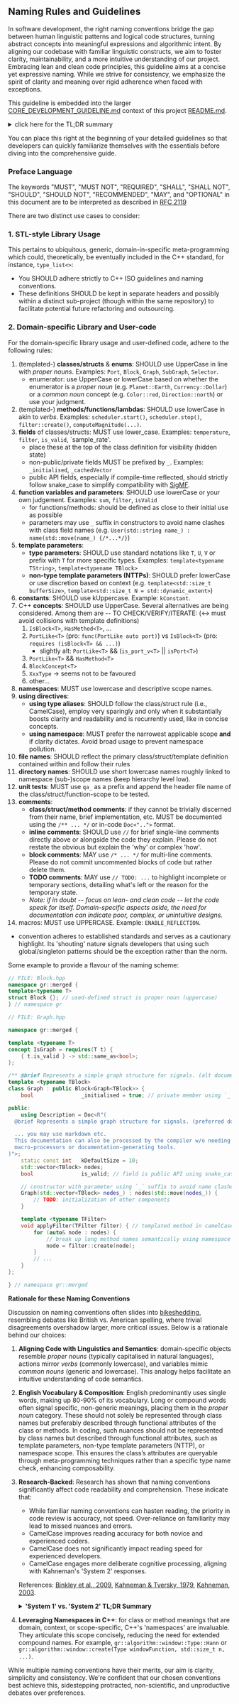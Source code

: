 ## Naming Rules and Guidelines
In software development, the right naming conventions bridge the gap between human linguistic patterns and logical code structures, turning abstract concepts into meaningful expressions and algorithmic intent. By aligning our codebase with familiar linguistic constructs, we aim to foster clarity, maintainability, and a more intuitive understanding of our project. Embracing lean and clean code principles, this guideline aims at a concise yet expressive naming. While we strive for consistency, we emphasize the spirit of clarity and meaning over rigid adherence when faced with exceptions.

This guideline is embedded into the larger [CORE_DEVELOPMENT_GUIDELINE.md](../blob/main/CORE_DEVELOPMENT_GUIDELINE.md) context of this project [README.md](../blob/main/README.md).
<details> <summary>click here for the TL;DR summary</summary>

## Naming Conventions: Quick Summary (TL;DR)

- **General Philosophy**: Strive for clarity and intuition. When in doubt, prioritize clarity over strict adherence to these rules.
- **Classes/Structs/Enums**: Use `UpperCase` like `Graph` or `SubGraph`.
- **Methods/Functions/Lambdas**: Use `lowerCase` such as `start()` or `create()`.
- **Fields**: Use `snake_case` for public fields like `is_valid`. Non-public fields start with `_`, e.g., `_initialised`.
- **Function Variables & Parameters**: Use `lowerCase` or discretion.
- **Template Parameters**: Types use `T` or `TSpecificName`. Non-types are `lowerCase` or context-specific.
- **Constants**: Use `kUppercase`, e.g., `kConstant`.
- **C++ Concepts**: Favor `UpperCase` like `PortLike` or `HasMethod`.
- **Namespaces**: Always `lowercase`.
- **Type Aliases**: Use `UpperCase`.
- **Files & Directories**: Reflect primary class/struct/template definition. Short, `lowercase` for directories.
- **Unit Tests**: Prefix with `qa_`.
- **Comments**: Be concise, focus on the 'why'. Use `/** ... */` for documentation, `//` for inline.
- **Macros**: Always `UPPERCASE`.
</details>

You can place this right at the beginning of your detailed guidelines so that developers can quickly familiarize themselves with the essentials before diving into the comprehensive guide.


### Preface Language
The keywords "MUST", "MUST NOT", "REQUIRED", "SHALL", "SHALL NOT", "SHOULD", "SHOULD NOT", "RECOMMENDED", "MAY", and "OPTIONAL" in this document are to be interpreted as described in [RFC 2119](https://datatracker.ietf.org/doc/html/rfc2119)

There are two distinct use cases to consider:

### 1. STL-style Library Usage
This pertains to ubiquitous, generic, domain-in-specific meta-programming which could, theoretically, be eventually included in the C++ standard, for instance, `type_list<>`:
* You SHOULD adhere strictly to C++ ISO guidelines and naming conventions.
* These definitions SHOULD be kept in separate headers and possibly within a distinct sub-project (though within the same repository) to facilitate potential future refactoring and outsourcing.

### 2. Domain-specific Library and User-code
For the domain-specific library usage and user-defined code, adhere to the following rules:

1. (templated-) **classes/structs** & **enums**: SHOULD use UpperCase in line with *proper nouns*. Examples: `Port`, `Block`, `Graph`, `SubGraph`, `Selector`.
    - enumerator: use UpperCase or lowerCase based on whether the enumerator is a *proper noun* (e.g. `Planet::Earth`, `Currency::Dollar`) or a *common noun* concept (e.g. `Color::red`, `Direction::north`) or use your judgment.
2. (templated-) **methods/functions/lambdas**: SHOULD use lowerCase in akin to *verbs*. Examples: `scheduler.start()`, `scheduler.stop()`, `filter::create()`, `computeMagnitude(...)`.
3. **fields** of classes/structs: MUST use lower_case. Examples: `temperature`, `filter`, `is_valid`, `sample_rate'.
    - place these at the top of the class definition for visibility (hidden state)
    - non-public/private fields MUST be prefixed by `_`. Examples: `_initialised`, `_cachedVector`
    - public API fields, especially if compile-time reflected, should strictly follow snake_case to simplify compatibility with [SigMF](https://github.com/sigmf/SigMF).
4. **function variables and parameters**: SHOULD use lowerCase or your own judgement. Examples: `sum`, `filter`, `isValid`
    - for functions/methods: should be defined as close to their initial use as possible
    - parameters may use `_` suffix in constructors to avoid name clashes with class field names (e.g. `User(std::string name_) : name(std::move(name_) {/*...*/}`)
5. **template parameters**:
    - **type parameters**: SHOULD use standard notations like `T`, `U`, `V` or prefix with `T` for more specific types. Examples: `template<typename TString>`, `template<typename TBlock>`
    - **non-type template parameters (NTTPs)**: SHOULD prefer lowerCase or use discretion based on context (e.g. `template<std::size_t bufferSize>`, `template<std::size_t N = std::dynamic_extent>`)
6. **constants**: SHOULD use kUppercase. Example: `kConstant`.
7. C++ **concepts**: SHOULD use UpperCase. Several alternatives are being considered. Among them are -- TO CHECK/VERIFY/ITERATE: (<-> must avoid collisions with template definitions)
    1. `IsBlock<T>`, `HasMethod<T>`, ...
    2. `PortLike<T>` (pro: `func(PortLike auto port)`) vs `IsBlock<T>` (pro: `requires (isBlock<T> && ...)`)
        * slightly alt: `PortLike<T>` && (`is_port_v<T>` || `isPort<T>`)
    3. `PortLike<T>` && `HasMethod<T>`
    4. `BlockConcept<T>`
    5. `XxxType` -> seems not to be favoured
    6. other...
8. **namespaces**: MUST use lowercase and descriptive scope names.
9. **using directives**:
    - **using type aliases**: SHOULD follow the class/struct rule (i.e., CamelCase), employ very sparingly and only when it substantially boosts clarity and readability and is recurrently used, like in concise concepts.
    - **using namespace**: MUST prefer the narrowest applicable scope __and__ if clarity dictates. Avoid broad usage to prevent namespace pollution.
10. **file names**: SHOULD reflect the primary class/struct/template definition contained within and follow their rules
11. **directory names**: SHOULD use short lowercase names roughly linked to namespace (sub-)scope names (keep hierarchy level low).
12. **unit tests**: MUST use `qa_` as a prefix and append the header file name of the class/struct/function-scope to be tested.
13. **comments**:
    - **class/struct/method comments**: if they cannot be trivially discerned from their name, brief implementation, etc. MUST be documented using the `/** ... */` or in-code `Doc<"..">` format.
    - **inline comments**: SHOULD use `//` for brief single-line comments directly above or alongside the code they explain. Please do not restate the obvious but explain the 'why' or complex 'how'.
    - **block comments**: MAY use `/* ... */` for multi-line comments. Please do not commit uncommented blocks of code but rather delete them.
    - **TODO comments**: MAY use `// TODO: ...` to highlight incomplete or temporary sections, detailing what's left or the reason for the temporary state.
    - *Note: if in doubt -- focus on lean- and clean code -- let the code speak for itself. Domain-specific aspects aside, the need for documentation can indicate poor, complex, or unintuitive designs.*
14. macros: MUST use UPPERCASE. Example: `ENABLE_REFLECTION`.
- convention adheres to established standards and serves as a cautionary highlight. Its 'shouting' nature signals developers that using such global/singleton patterns should be the exception rather than the norm.

Some example to provide a flavour of the naming scheme:

```cpp
// FILE: Block.hpp
namespace gr::merged {
template<typename T>
struct Block {}; // used-defined struct is proper noun (uppercase)
} // namespace gr

// FILE: Graph.hpp

namespace gr::merged {

template <typename T>
concept IsGraph = requires(T t) {
    { t.is_valid } -> std::same_as<bool>;
};

/** @brief Represents a simple graph structure for signals. (alt documentation)*/
template <typename TBlock>
class Graph : public Block<Graph<TBlock>> {
    bool               _initialised = true; // private member using `_` prefix

public:
    using Description = Doc<R"(
  @brief Represents a simple graph structure for signals. (preferred documentation)

  ... you may use markdown etc.
  This documentation can also be processed by the compiler w/o needing additional
  macro-processors or documentation-generating tools.
)">;
    static const int   kDefaultSize = 10;
    std::vector<TBlock> nodes;
    bool               is_valid; // field is public API using snake_case

    // constructor with parameter using `_` suffix to avoid name clashes
    Graph(std::vector<TBlock> nodes_) : nodes(std::move(nodes_)) {
        // TODO: initialization of other components
    }

    template <typename TFilter>
    void applyFilter(TFilter filter) { // templated method in camelCase
        for (auto& node : nodes) {
            // break up long method names semantically using namespace
            node = filter::create(node);
        }
        // ...
    }
};

} // namespace gr::merged
```

**Rationale for these Naming Conventions**

Discussion on naming conventions often slides into [bikeshedding](https://en.wikipedia.org/wiki/Law_of_triviality), resembling debates like British vs. American spelling, where trivial disagreements overshadow larger, more critical issues. Below is a rationale behind our choices:

1. **Aligning Code with Linguistics and Semantics**: domain-specific objects resemble *proper nouns* (typically capitalised in natural languages), actions mirror *verbs* (commonly lowercase), and variables mimic *common nouns* (generic and lowercase). This analogy helps facilitate an intuitive understanding of code semantics.

2. **English Vocabulary & Composition**: English predominantly uses single words, making up 80-90% of its vocabulary. Long or compound words often signal specific, non-generic meanings, placing them in the *proper noun* category. These should not solely be represented through class names but preferably described through functional attributes of the class or methods. In coding, such nuances should not be represented by class names but described through functional attributes, such as template parameters, non-type template parameters (NTTP), or namespace scope. This ensures the class’s attributes are queryable through meta-programming techniques rather than a specific type name check, enhancing composability.

3. **Research-Backed**: Research has shown that naming conventions significantly affect code readability and comprehension. These indicate that:
    - While familiar naming conventions can hasten reading, the priority in code review is accuracy, not speed. Over-reliance on familiarity may lead to missed nuances and errors.
    - CamelCase improves reading accuracy for both novice and experienced coders.
    - CamelCase does not significantly impact reading speed for experienced developers.
    - CamelCase engages more deliberate cognitive processing, aligning with Kahneman's 'System 2' responses.

   References: [Binkley et al., 2009](http://www.cs.loyola.edu/~binkley/papers/icpc09-clouds.pdf), [Kahneman & Tversky, 1979](https://www.uzh.ch/cmsssl/suz/dam/jcr:00000000-64a0-5b1c-0000-00003b7ec704/10.05-kahneman-tversky-79.pdf), [Kahneman, 2003](https://www2.econ.iastate.edu/tesfatsi/JudgementAndChoice.MappingBoundedRationality.DKahneman2003.pdf).
    <details><summary><b>'System 1' vs. 'System 2' TL;DR Summary</b></summary>

   Psychologist Daniel Kahneman introduced the concepts of 'System 1' and 'System 2' as two distinct modes of thinking in his groundbreaking work. Here's a quick rundown of these systems:

   ### 'System 1'

    - **Type**: Automatic, instinctive.
    - **Characteristics**:
        - Fast
        - Intuitive
        - Emotion-driven
        - Often operates subconsciously
    - **When it's active**:
        - Jumping to conclusions
        - Making gut reactions
        - Recognizing familiar patterns

   ### 'System 2'

    - **Type**: Deliberative, analytical.
    - **Characteristics**:
        - Slow
        - Logical
        - Requires effort
        - Conscious thinking involved
    - **When it's active**:
        - Solving complex math problems
        - Making deliberate choices
        - Evaluating evidence

   The distinction between 'System 1' and 'System 2' thinking is not just theoretical; it has practical applications in numerous fields, including software development. For a deeper dive into these concepts and their implications, consider reading Kahneman's book "[Thinking, Fast and Slow](https://www.amazon.com/Daniel-Kahneman/dp/0374533555)".
    </details>

4. **Leveraging Namespaces in C++**: for class or method meanings that are domain, context, or scope-specific, C++'s 'namespaces' are invaluable. They articulate this scope concisely, reducing the need for extended compound names. For example, `gr::algorithm::window::Type::Hann` or `gr::algorithm::window::create(Type windowFunction, std::size_t n, ...)`.

While multiple naming conventions have their merits, our aim is clarity, simplicity and consistency. We're confident that our chosen conventions best achieve this, sidestepping protracted, non-scientific, and unproductive debates over preferences.